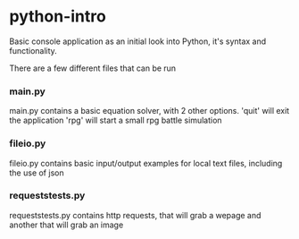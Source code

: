# python-intro

Basic console application as an initial look into Python, it's syntax and functionality.

There are a few different files that can be run

### main.py
main.py contains a basic equation solver, with 2 other options.
'quit' will exit the application
'rpg' will start a small rpg battle simulation

### fileio.py
fileio.py contains basic input/output examples for local text files, including the use of json

### requeststests.py
requeststests.py contains http requests, that will grab a wepage and another that will grab an image